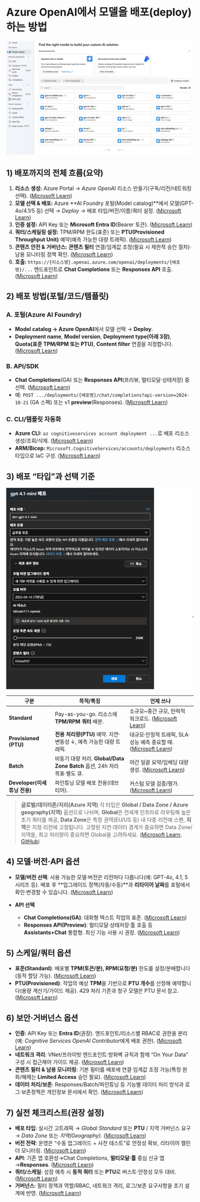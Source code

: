 # Azure OpenAI에서 모델을 배포(deploy)하는 방법

![Model deployment](./images/model-catalog.png)

## 1) 배포까지의 전체 흐름(요약)

1. **리소스 생성:** Azure Portal → *Azure OpenAI* 리소스 만들기(구독/리전/네트워킹 선택). ([Microsoft Learn][1])
2. **모델 선택 & 배포:** Azure \*\*AI Foundry 포털(Model catalog)\*\*에서 모델(GPT-4o/4.1/5 등) 선택 → *Deploy* → 배포 타입/버전/이름/쿼터 설정. ([Microsoft Learn][2])
3. **인증 설정:** API Key 또는 **Microsoft Entra ID**(Bearer 토큰). ([Microsoft Learn][3])
4. **쿼터/스케일링 설정:** TPM/RPM 한도(표준) 또는 **PTU(Provisioned Throughput Unit)** 예약(예측 가능한 대량 트래픽). ([Microsoft Learn][4])
5. **콘텐츠 안전 & 거버넌스:** **콘텐츠 필터** 연결/임계값 조정(필요 시 제한적 승인 절차)·남용 모니터링 정책 확인. ([Microsoft Learn][5])
6. **호출:** `https://{리소스명}.openai.azure.com/openai/deployments/{배포명}/...` 엔드포인트로 **Chat Completions** 또는 **Responses API** 호출. ([Microsoft Learn][3])


## 2) 배포 방법(포털/코드/템플릿)

### A. 포털(Azure AI Foundry)

* **Model catalog → Azure OpenAI**에서 모델 선택 → **Deploy**.
* **Deployment name**, **Model version**, **Deployment type(아래 3장)**, **Quota(표준 TPM/RPM 또는 PTU)**, **Content filter** 연결을 지정합니다. ([Microsoft Learn][2])

### B. API/SDK

* **Chat Completions**(GA) 또는 **Responses API**(프리뷰, 멀티모달·상태저장) 중 선택. ([Microsoft Learn][3])
* 예: `POST .../deployments/{배포명}/chat/completions?api-version=2024-10-21` (GA 스펙) 또는 v1 **preview**(Responses). ([Microsoft Learn][3])

### C. CLI/템플릿 자동화

* **Azure CLI:** `az cognitiveservices account deployment ...`로 배포 리소스 생성/조회/삭제. ([Microsoft Learn][6])
* **ARM/Bicep:** `Microsoft.CognitiveServices/accounts/deployments` 리소스 타입으로 IaC 구성. ([Microsoft Learn][7])

## 3) 배포 “타입”과 선택 기준

![alt text](images/openai_options.png)


| 구분                     | 목적/특징                                                     | 언제 쓰나                                                |
| ---------------------- | --------------------------------------------------------- | ---------------------------------------------------- |
| **Standard**           | Pay-as-you-go. 리소스에 **TPM/RPM 쿼터** 배분.                    | 소규모\~중간 규모, 탄력적 워크로드. ([Microsoft Learn][4])         |
| **Provisioned (PTU)**  | **전용 처리량(PTU)** 예약. 지연·변동성 ↓, 예측 가능한 대량 트래픽.              | 대규모·안정적 트래픽, SLA·성능 예측 중요할 때. ([Microsoft Learn][8]) |
| **Batch**              | 비동기 대량 처리. **Global/Data Zone Batch** 옵션, 24h 처리 목표·별도 큐. | 야간 일괄 요약/임베딩 대량 생성. ([Microsoft Learn][9])           |
| **Developer(미세튜닝 전용)** | 파인튜닝 모델 배포 전용(데브 티어).                                     | 커스텀 모델 검증/평가. ([Microsoft Learn][10])                |

> **글로벌/데이터존/지리(Azure 지역)**
> 각 타입은 **Global / Data Zone / Azure geography(지역)** 옵션으로 나뉘며, **Global**은 전세계 인프라로 라우팅해 높은 초기 쿼터를 제공, **Data Zone**은 특정 권역(EU/US 등) 내 다중 리전에 스팬, **지역**은 지정 리전에 고정됩니다. 고정된 지연·데이터 경계가 중요하면 Data Zone/지역을, 최고 처리량이 중요하면 Global을 고려하세요. ([Microsoft Learn][11], [GitHub][12])

## 4) 모델·버전·API 옵션

* **모델/버전 선택**: 사용 가능한 모델·버전은 리전마다 다릅니다(예: GPT-4o, 4.1, 5 시리즈 등). 배포 후 \*\*업그레이드 정책(자동/수동)\*\*과 **리타이어 날짜**를 포털에서 확인·변경할 수 있습니다. ([Microsoft Learn][13])
* **API 선택**

  * **Chat Completions(GA)**: 대화형 텍스트 작업의 표준. ([Microsoft Learn][14])
  * **Responses API(Preview)**: 멀티모달·상태저장·툴 호출 등 **Assistants+Chat** 통합형. 최신 기능 사용 시 권장. ([Microsoft Learn][15])

## 5) 스케일/쿼터 옵션

* **표준(Standard)**: 배포별 **TPM(토큰/분), RPM(요청/분)** 한도를 설정/분배합니다(동적 할당 가능). ([Microsoft Learn][4])
* **PTU(Provisioned)**: 작업의 예상 **TPM**을 기반으로 **PTU 개수**를 산정해 예약합니다(용량 계산기/가이드 제공). 429 처리 기준과 청구 모델은 PTU 문서 참고. ([Microsoft Learn][8])

## 6) 보안·거버넌스 옵션

* **인증**: API Key 또는 **Entra ID**(권장). 엔드포인트/리소스별 RBAC로 권한을 분리(예: *Cognitive Services OpenAI Contributor*에게 배포 권한). ([Microsoft Learn][3])
* **네트워크 격리**: VNet/프라이빗 엔드포인트·방화벽 규칙과 함께 “On Your Data” 구성 시 접근제어 가이드 제공. ([Microsoft Learn][16])
* **콘텐츠 필터 & 남용 모니터링**: 기본 필터를 배포에 연결·임계값 조정 가능(특정 완화/해제는 **Limited Access** 승인 필요). ([Microsoft Learn][5])
* **데이터 처리/보존**: Responses/Batch/파인튜닝 등 기능별 데이터 처리 방식과 로그·보존정책은 개인정보 문서에서 확인. ([Microsoft Learn][17])

## 7) 실전 체크리스트(권장 설정)

* **배포 타입**: 실시간 고트래픽 → *Global Standard* 또는 **PTU** / 지역 거버넌스 요구 → *Data Zone* 또는 *지역(Geography)*. ([Microsoft Learn][11])
* **버전 전략**: 운영은 “수동 업그레이드 + 사전 테스트”로 안정성 확보, 리타이어 캘린더 모니터링. ([Microsoft Learn][18])
* **API**: 기존 앱 호환성→Chat Completions, **멀티모달·툴** 중심 신규 앱→**Responses**. ([Microsoft Learn][3])
* **쿼터/스케일**: 성장 예측 시 **동적 쿼터** 또는 **PTU**로 버스트·안정성 모두 대비. ([Microsoft Learn][19])
* **거버넌스**: 필터 정책과 역할/RBAC, 네트워크 격리, 로그/보존 요구사항을 초기 설계에 반영. ([Microsoft Learn][20])


[1]: https://learn.microsoft.com/en-us/azure/ai-foundry/openai/how-to/create-resource?utm_source=chatgpt.com "How-to: Create and deploy an Azure OpenAI in Azure AI Foundry Models resource - Azure ..."
[2]: https://learn.microsoft.com/en-us/azure/ai-foundry/how-to/deploy-models-openai?utm_source=chatgpt.com "How to deploy Azure OpenAI models with Azure AI Foundry"
[3]: https://learn.microsoft.com/en-us/azure/ai-foundry/openai/reference?utm_source=chatgpt.com "Azure OpenAI in Azure AI Foundry Models REST API reference"
[4]: https://learn.microsoft.com/en-us/azure/ai-foundry/openai/quotas-limits?utm_source=chatgpt.com "Azure OpenAI in Azure AI Foundry Models Quotas and Limits"
[5]: https://learn.microsoft.com/en-us/azure/ai-foundry/openai/how-to/content-filters?utm_source=chatgpt.com "Configure content filters (preview) - Azure OpenAI"
[6]: https://learn.microsoft.com/ko-kr/cli/azure/cognitiveservices/account/deployment?view=azure-cli-latest&utm_source=chatgpt.com "az cognitiveservices account deployment | Microsoft Learn"
[7]: https://learn.microsoft.com/en-us/azure/templates/microsoft.cognitiveservices/accounts/deployments?utm_source=chatgpt.com "Microsoft.CognitiveServices/accounts/deployments - Bicep, ARM template & Terraform ..."
[8]: https://learn.microsoft.com/en-us/azure/ai-foundry/openai/how-to/provisioned-throughput-onboarding?utm_source=chatgpt.com "Understanding costs associated with provisioned throughput units (PTU)"
[9]: https://learn.microsoft.com/en-us/azure/ai-foundry/openai/how-to/batch?utm_source=chatgpt.com "Getting started with Azure OpenAI batch deployments"
[10]: https://learn.microsoft.com/ko-kr/azure/ai-foundry/openai/how-to/fine-tune-test?utm_source=chatgpt.com "Test a fine-tuned model - Azure OpenAI | Microsoft Learn"
[11]: https://learn.microsoft.com/en-us/azure/ai-foundry/openai/how-to/deployment-types?utm_source=chatgpt.com "Understanding Azure AI Foundry Models Deployment Types"
[12]: https://github.com/MicrosoftDocs/azure-ai-docs/blob/main/articles/ai-foundry/openai/how-to/deployment-types.md?utm_source=chatgpt.com "azure-ai-docs/articles/ai-foundry/openai/how-to/deployment-types.md at main ... - GitHub"
[13]: https://learn.microsoft.com/en-us/azure/ai-foundry/openai/concepts/models?utm_source=chatgpt.com "Azure OpenAI in Azure AI Foundry Models - Azure OpenAI"
[14]: https://learn.microsoft.com/en-us/azure/ai-foundry/openai/how-to/chatgpt?utm_source=chatgpt.com "Work with chat completion models - Azure OpenAI in Azure AI Foundry Models | Microsoft ..."
[15]: https://learn.microsoft.com/en-us/azure/ai-foundry/openai/how-to/responses?utm_source=chatgpt.com "Azure OpenAI Responses API - Azure OpenAI | Microsoft Learn"
[16]: https://learn.microsoft.com/en-us/azure/ai-foundry/openai/how-to/on-your-data-configuration?utm_source=chatgpt.com "Network and access configuration for Azure OpenAI On Your Data"
[17]: https://learn.microsoft.com/en-us/azure/ai-foundry/responsible-ai/openai/data-privacy?utm_source=chatgpt.com "Data, privacy, and security for Azure OpenAI Service"
[18]: https://learn.microsoft.com/ko-kr/azure/ai-foundry/openai/concepts/model-versions?view=azureml-api-2&utm_source=chatgpt.com "Azure OpenAI in Azure AI Foundry Models model versions"
[19]: https://learn.microsoft.com/en-us/azure/ai-foundry/openai/how-to/quota?utm_source=chatgpt.com "Manage Azure OpenAI in Azure AI Foundry Models quota"
[20]: https://learn.microsoft.com/en-us/azure/ai-foundry/openai/how-to/role-based-access-control?utm_source=chatgpt.com "Role-based access control for Azure OpenAI | Microsoft Learn"
